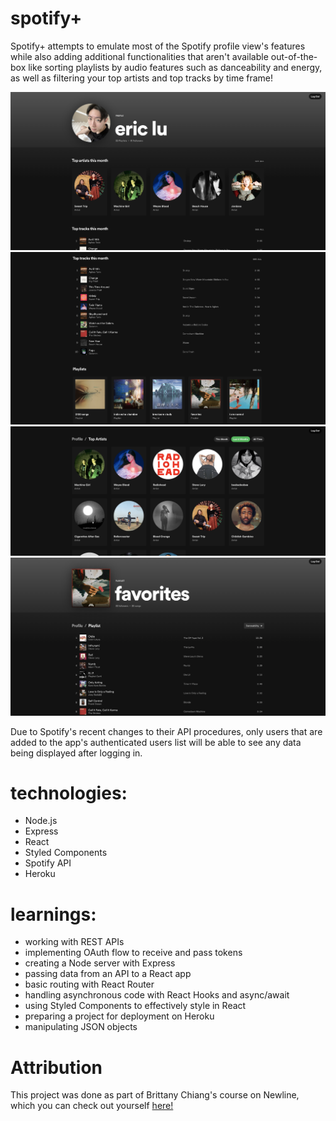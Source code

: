 # spotify+

Spotify+ attempts to emulate most of the Spotify profile view's features while also adding additional functionalities that aren't available out-of-the-box like sorting playlists by audio features such as danceability and energy, as well as filtering your top artists and top tracks by time frame!

<img src="./mainpageviewa.png" alt="main login demo">

<img src="./mainpageviewb.png" alt="main login demo">

<img src="./artistview.png" alt="artistview demo">

<img src="./audiofeaturesview.png" alt="audiofeatures demo">

Due to Spotify's recent changes to their API procedures, only users that are added to the app's authenticated users list will be able to see any data being displayed after logging in.

# technologies:

- Node.js
- Express
- React
- Styled Components
- Spotify API
- Heroku

# learnings:

- working with REST APIs
- implementing OAuth flow to receive and pass tokens
- creating a Node server with Express
- passing data from an API to a React app
- basic routing with React Router
- handling asynchronous code with React Hooks and async/await
- using Styled Components to effectively style in React
- preparing a project for deployment on Heroku
- manipulating JSON objects

# Attribution

This project was done as part of Brittany Chiang's course on Newline, which you can check out yourself [here!](https://www.newline.co/courses/build-a-spotify-connected-app/welcome) 